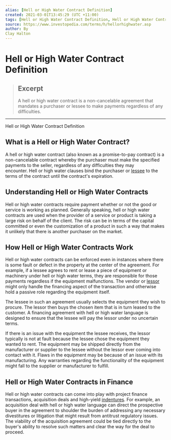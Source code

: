 ```yaml
---
alias: [Hell or High Water Contract Definition]
created: 2021-03-01T13:45:29 (UTC +11:00)
tags: [Hell or High Water Contract Definition, Hell or High Water Contract Definition]
source: https://www.investopedia.com/terms/h/hellorhighwater.asp
author: By
Clay Halton
---
```


# Hell or High Water Contract Definition

> ## Excerpt
> A hell or high water contract is a non-cancelable agreement that mandates a purchaser or lessee to make payments regardless of any difficulties.

---

Hell or High Water Contract Definition
## What is a Hell or High Water Contract?

A hell or high water contract (also known as a promise-to-pay contract) is a non-cancelable contract whereby the purchaser must make the specified payments to the seller, regardless of any difficulties they may encounter. Hell or high water clauses bind the purchaser or [lessee](https://www.investopedia.com/terms/l/lessee.asp) to the terms of the contract until the contract's expiration.

## Understanding Hell or High Water Contracts

Hell or high water contracts require payment whether or not the good or service is working as planned. Generally speaking, hell or high water contracts are used when the provider of a service or product is taking a large risk on behalf of the client. The risk can be in terms of the capital committed or even the customization of a product in such a way that makes it unlikely that there is another purchaser on the market.

## How Hell or High Water Contracts Work

Hell or high water contracts can be enforced even in instances where there is some fault or defect in the property at the center of the agreement. For example, if a lessee agrees to rent or lease a piece of equipment or machinery under hell or high water terms, they are responsible for those payments regardless if the equipment malfunctions. The vendor or [lessor](https://www.investopedia.com/terms/l/lessor.asp) might only handle the financing aspect of the transaction and otherwise hold a passive role regarding the equipment itself.

The lessee in such an agreement usually selects the equipment they wish to procure. The lessor then buys the chosen item that is in turn leased to the customer. A financing agreement with hell or high water language is designed to ensure that the lessee will pay the lessor under no uncertain terms.

If there is an issue with the equipment the lessee receives, the lessor typically is not at fault because the lessee chose the equipment they wanted to rent. The equipment may be shipped directly from the manufacturer or supplier to the lessee without the lessor ever coming into contact with it. Flaws in the equipment may be because of an issue with its manufacturing. Any warranties regarding the functionality of the equipment might fall to the supplier or manufacturer to fulfill.

## Hell or High Water Contracts in Finance

Hell or high water contracts can come into play with project finance transactions, acquisition deals and high-yield [indentures](https://www.investopedia.com/terms/i/indenture.asp). For example, an acquisition deal with hell or high water language can direct the prospective buyer in the agreement to shoulder the burden of addressing any necessary divestitures or litigation that might result from antitrust regulatory issues. The viability of the acquisition agreement could be tied directly to the buyer's ability to resolve such matters and clear the way for the deal to proceed.
